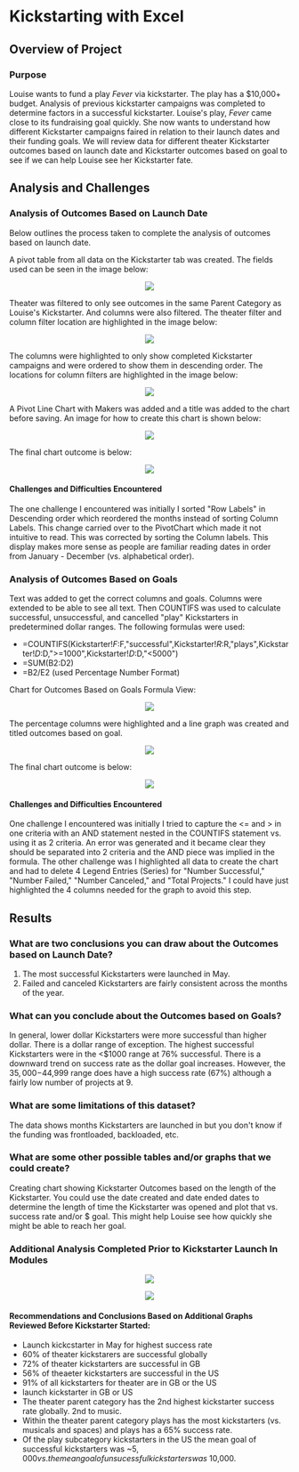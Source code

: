 # Kickstarting with Excel
## Overview of Project
### Purpose
Louise wants to fund a play *Fever* via kickstarter.  The play has a $10,000+ budget.  Analysis of previous kickstarter campaigns was completed to determine factors in a successful kickstarter.  Louise's play, *Fever* came close to its fundraising goal quickly.  She now wants to understand how different Kickstarter campaigns faired in relation to their launch dates and their funding goals.  We will review data for different theater Kickstarter outcomes based on launch date and Kickstarter outcomes based on goal to see if we can help Louise see her Kickstarter fate.
## Analysis and Challenges
### Analysis of Outcomes Based on Launch Date
Below outlines the process taken to complete the analysis of outcomes based on launch date. 

A pivot table from all data on the Kickstarter tab was created.  The fields used can be seen in the image below:

<p align="center">
  <img src = https://github.com/lauras521/kickstarter_analysis/blob/ddbe1460dbe198404d2e1ab3d7159d8744adfd9c/Resources/Theater_Outcomes_by_Launch_Date_pivottable_fields.PNG>
</p>
    
Theater was filtered to only see outcomes in the same Parent Category as Louise's Kickstarter.  And columns were also filtered.  The theater filter and column filter location are highlighted in the image below:

<p align="center">
  <img src = https://github.com/lauras521/kickstarter_analysis/blob/main/Resources/Theater_Outcomes_by_Launch_Date_pivottable_filters_highlighted.PNG>
</p>

The columns were highlighted to only show completed Kickstarter campaigns and were ordered to show them in descending order.  The locations for column filters are highlighted in the image below:

<p align="center">
  <img src = https://github.com/lauras521/kickstarter_analysis/blob/main/Resources/Theater_Outcomes_by_Launch_Date_pivottable_columnfilters_highlighted.PNG>
</p>

A Pivot Line Chart with Makers was added and a title was added to the chart before saving.  An image for how to create this chart is shown below:

<p align="center">
  <img src = https://github.com/lauras521/kickstarter_analysis/blob/main/Resources/Theater_Outcomes_by_Launch_Date_how_to_insert_pivot_chart.PNG>
</p>

The final chart outcome is below:

<p align="center">
  <img src = https://github.com/lauras521/kickstarter_analysis/blob/main/Resources/Theater_Outcomes_vs_Launch.png>
</p>

#### Challenges and Difficulties Encountered
The one challenge I encountered was initially I sorted "Row Labels" in Descending order which reordered the months instead of sorting Column Labels.  This change carried over to the PivotChart which made it not intuitive to read.  This was corrected by sorting the Column labels.  This display makes more sense as people are familiar reading dates in order from January - December (vs. alphabetical order).

### Analysis of Outcomes Based on Goals
Text was added to get the correct columns and goals.  Columns were extended to be able to see all text.  Then COUNTIFS was used to calculate successful, unsuccessful, and cancelled "play" Kickstarters in predetermined dollar ranges.  The following formulas were used:

* =COUNTIFS(Kickstarter!$F:$F,"successful",Kickstarter!$R:$R,"plays",Kickstarter!$D:$D,">=1000",Kickstarter!$D:$D,"<5000")
* =SUM(B2:D2)
* =B2/E2  (used Percentage Number Format)

Chart for Outcomes Based on Goals Formula View:

<p align="center">
  <img src = https://github.com/lauras521/kickstarter_analysis/blob/main/Resources/Outcomes_Based_On_Goals_FormulaView.PNG>
</p>

The percentage columns were highlighted and a line graph was created and titled outcomes based on goal.

<p align="center">
  <img src = https://github.com/lauras521/kickstarter_analysis/blob/main/Resources/Outcomes_vs_Goals_GeneratingLineChart.PNG>
</p>

The final chart outcome is below:

<p align="center">
  <img src = https://github.com/lauras521/kickstarter_analysis/blob/main/Resources/Outcomes_vs_Goals.png>
</p>

#### Challenges and Difficulties Encountered
One challenge I encountered was initially I tried to capture the <= and > in one criteria with an AND statement  nested in the COUNTIFS statement vs. using it as 2 criteria.  An error was generated and it became clear they should be separated into 2 criteria and the AND piece was implied in the formula.  The other challenge was I highlighted all data to create the chart and had to delete 4 Legend Entries (Series) for "Number Successful," "Number Failed," "Number Canceled," and "Total Projects."  I could have just highlighted the 4 columns needed for the graph to avoid this step.

## Results
### What are two conclusions you can draw about the Outcomes based on Launch Date?
1. The most successful Kickstarters were launched in May.
2. Failed and canceled Kickstarters are fairly consistent across the months of the year.
### What can you conclude about the Outcomes based on Goals?
In general, lower dollar Kickstarters were more successful than higher dollar.  There is a dollar range of exception.  The highest successful Kickstarters were in the <$1000 range at 76% successful.  There is a downward trend on success rate as the dollar goal increases.  However, the $35,000-$44,999 range does have a high success rate (67%) although a fairly low number of projects at 9. 
### What are some limitations of this dataset?
The data shows months Kickstarters are launched in but you don't know if the funding was frontloaded, backloaded, etc.  
### What are some other possible tables and/or graphs that we could create?
Creating chart showing Kickstarter Outcomes based on the length of the Kickstarter.  You could use the date created and date ended dates to determine the length of time the Kickstarter was opened and plot that vs. success rate and/or $ goal.  This might help Louise see how quickly she might be able to reach her goal.  


###  Additional Analysis Completed Prior to Kickstarter Launch In Modules

<p align="center">
  <img src = https://github.com/lauras521/kickstarter_analysis/blob/8c0eff05feed78c1286244deedac344c53fc04ec/Resources/USKickstarterProjectResultsbyParentCategoryChartPicture.png>
</p>

<p align="center">
  <img src = https://github.com/lauras521/kickstarter_analysis/blob/8c0eff05feed78c1286244deedac344c53fc04ec/Resources/KickstarterProjectOutcomesBasedonLaunchDate.png>
</p>

#### Recommendations and Conclusions Based on Additional Graphs Reviewed Before Kickstarter Started:
* Launch kickcstarter in May for highest success rate
* 60% of theater kickstarers are successful globally
* 72% of theater kickstarters are successful in GB
* 56% of theaeter kickstarters are successful in the US
* 91% of all kickstarters for theater are in GB or the US
* launch kickstarter in GB or US
* The theater parent category has the 2nd highest kickstarter success rate globally.  2nd to music.
* Within the theater parent category plays has the most kickstarters (vs. musicals and spaces) and plays has a 65% success rate.
* Of the play subcategory kickstarters in the US the mean goal of successful kickstarters was ~$5,000 vs. the mean goal of unsucessful kickstarters was ~$10,000.
